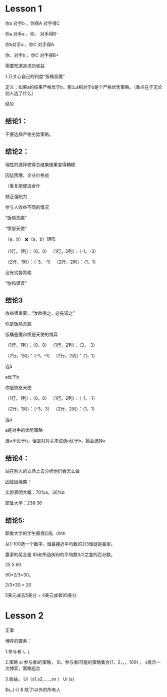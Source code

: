 #  Lesson 1

你a 对手b ，你得A 对手得C

你a 对手a ，你、 对手得B-

你b对手a ，你C 对手得A

你、对手b ，你C 对手得B+



需要知道追求的收益

1.只关心自己的利益“饭桶恶魔”

定义：如果a的结果严格优于b，那么a相对于b是个严格优势策略。（重点在于无论别人选了什么）



结论

## 结论1：

不要选择严格劣势策略。

## 结论2：

理性的选择使得总结果结果变得糟糕

囚徒困境、企业价格战

（重复能促进合作

缺乏强制力



参与人收益不同的情况

“饭桶恶魔”

“愤怒天使”

（a，b） ✖️（a，b）矩阵

（1行，1列）：（0，0）          （1行，2列）：（-1，-3）

（2行，1列）：（-3，-1）      （2行，2列）：（1，1）

没有劣势策略

“协和谬误”

## 结论3

收益很重要。“汝欲得之，必先知之”



你是饭桶恶魔

饭桶恶魔和愤怒天使的博弈

（1行，1列）：（0，0）          （1行，2列）：（3，-3）

（2行，1列）：（-1，-1）      （2行，2列）：（1，1）

选a

a优于b



你是愤怒天使

（1行，1列）：（0，0）          （1行，2列）：（-1，-1）

（2行，1列）：（-3，3）      （2行，2列）：（1，1）



选a

a是对手的优势策略

选a不优于b，但是对对手来说选a优于b，她会选择a



## 结论4：

站在别人的立场上去分析他们会怎么做



囚徒困境类：

实验表明大概：70%a，30%b

耶鲁大学：238:36

## 结论5:

耶鲁大学的学生都很自私（hhh



从1-100选一个数字，谁最接近平均数的2/3谁就是赢家。

赢家的奖金是 $5和所选树和的平均数3/2之差的百分数。

25 5 60 

90*2/3=30。   

2/3*30 = 20

5美元减去5美分 = 4美元或者95美分

# Lesson 2



正事

博弈的要素：

1.参与者       i，j 

2.策略        si 参与者i的策略， Si，参与者i可能的策略集合{1，2，，，100} ，       s表示一次博弈，策略组合

3.收益。         Ui（s1,s2,.....,sn ） Ui (s)

$s_{-i} $  除了i以外的所有人

